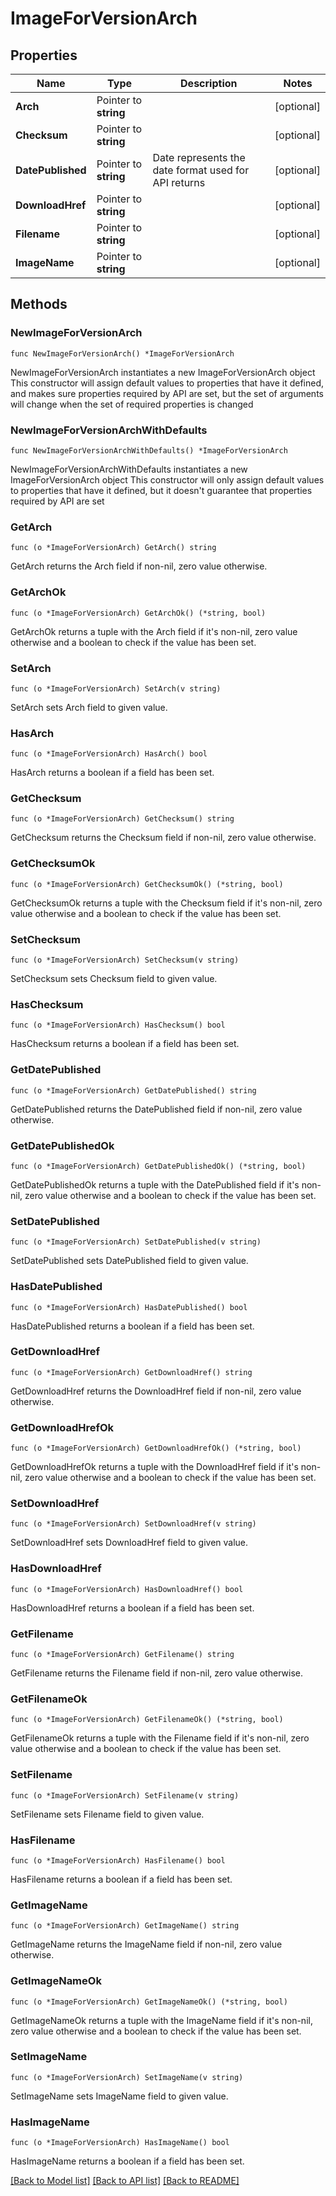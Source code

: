 # ImageForVersionArch

## Properties

Name | Type | Description | Notes
------------ | ------------- | ------------- | -------------
**Arch** | Pointer to **string** |  | [optional] 
**Checksum** | Pointer to **string** |  | [optional] 
**DatePublished** | Pointer to **string** | Date represents the date format used for API returns | [optional] 
**DownloadHref** | Pointer to **string** |  | [optional] 
**Filename** | Pointer to **string** |  | [optional] 
**ImageName** | Pointer to **string** |  | [optional] 

## Methods

### NewImageForVersionArch

`func NewImageForVersionArch() *ImageForVersionArch`

NewImageForVersionArch instantiates a new ImageForVersionArch object
This constructor will assign default values to properties that have it defined,
and makes sure properties required by API are set, but the set of arguments
will change when the set of required properties is changed

### NewImageForVersionArchWithDefaults

`func NewImageForVersionArchWithDefaults() *ImageForVersionArch`

NewImageForVersionArchWithDefaults instantiates a new ImageForVersionArch object
This constructor will only assign default values to properties that have it defined,
but it doesn't guarantee that properties required by API are set

### GetArch

`func (o *ImageForVersionArch) GetArch() string`

GetArch returns the Arch field if non-nil, zero value otherwise.

### GetArchOk

`func (o *ImageForVersionArch) GetArchOk() (*string, bool)`

GetArchOk returns a tuple with the Arch field if it's non-nil, zero value otherwise
and a boolean to check if the value has been set.

### SetArch

`func (o *ImageForVersionArch) SetArch(v string)`

SetArch sets Arch field to given value.

### HasArch

`func (o *ImageForVersionArch) HasArch() bool`

HasArch returns a boolean if a field has been set.

### GetChecksum

`func (o *ImageForVersionArch) GetChecksum() string`

GetChecksum returns the Checksum field if non-nil, zero value otherwise.

### GetChecksumOk

`func (o *ImageForVersionArch) GetChecksumOk() (*string, bool)`

GetChecksumOk returns a tuple with the Checksum field if it's non-nil, zero value otherwise
and a boolean to check if the value has been set.

### SetChecksum

`func (o *ImageForVersionArch) SetChecksum(v string)`

SetChecksum sets Checksum field to given value.

### HasChecksum

`func (o *ImageForVersionArch) HasChecksum() bool`

HasChecksum returns a boolean if a field has been set.

### GetDatePublished

`func (o *ImageForVersionArch) GetDatePublished() string`

GetDatePublished returns the DatePublished field if non-nil, zero value otherwise.

### GetDatePublishedOk

`func (o *ImageForVersionArch) GetDatePublishedOk() (*string, bool)`

GetDatePublishedOk returns a tuple with the DatePublished field if it's non-nil, zero value otherwise
and a boolean to check if the value has been set.

### SetDatePublished

`func (o *ImageForVersionArch) SetDatePublished(v string)`

SetDatePublished sets DatePublished field to given value.

### HasDatePublished

`func (o *ImageForVersionArch) HasDatePublished() bool`

HasDatePublished returns a boolean if a field has been set.

### GetDownloadHref

`func (o *ImageForVersionArch) GetDownloadHref() string`

GetDownloadHref returns the DownloadHref field if non-nil, zero value otherwise.

### GetDownloadHrefOk

`func (o *ImageForVersionArch) GetDownloadHrefOk() (*string, bool)`

GetDownloadHrefOk returns a tuple with the DownloadHref field if it's non-nil, zero value otherwise
and a boolean to check if the value has been set.

### SetDownloadHref

`func (o *ImageForVersionArch) SetDownloadHref(v string)`

SetDownloadHref sets DownloadHref field to given value.

### HasDownloadHref

`func (o *ImageForVersionArch) HasDownloadHref() bool`

HasDownloadHref returns a boolean if a field has been set.

### GetFilename

`func (o *ImageForVersionArch) GetFilename() string`

GetFilename returns the Filename field if non-nil, zero value otherwise.

### GetFilenameOk

`func (o *ImageForVersionArch) GetFilenameOk() (*string, bool)`

GetFilenameOk returns a tuple with the Filename field if it's non-nil, zero value otherwise
and a boolean to check if the value has been set.

### SetFilename

`func (o *ImageForVersionArch) SetFilename(v string)`

SetFilename sets Filename field to given value.

### HasFilename

`func (o *ImageForVersionArch) HasFilename() bool`

HasFilename returns a boolean if a field has been set.

### GetImageName

`func (o *ImageForVersionArch) GetImageName() string`

GetImageName returns the ImageName field if non-nil, zero value otherwise.

### GetImageNameOk

`func (o *ImageForVersionArch) GetImageNameOk() (*string, bool)`

GetImageNameOk returns a tuple with the ImageName field if it's non-nil, zero value otherwise
and a boolean to check if the value has been set.

### SetImageName

`func (o *ImageForVersionArch) SetImageName(v string)`

SetImageName sets ImageName field to given value.

### HasImageName

`func (o *ImageForVersionArch) HasImageName() bool`

HasImageName returns a boolean if a field has been set.


[[Back to Model list]](../README.md#documentation-for-models) [[Back to API list]](../README.md#documentation-for-api-endpoints) [[Back to README]](../README.md)


